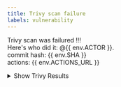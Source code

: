 ```yaml
---
title: Trivy scan failure
labels: vulnerability
---
```

Trivy scan was failured !!!  
Here's who did it: @{{ env.ACTOR }}.  
commit hash: {{ env.SHA }}  
actions: {{ env.ACTIONS_URL }}

<details><summary>Show Trivy Results</summary>

```
{{ env.TRIVY_RESULTS }}
```

</details>